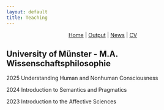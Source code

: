 ```yaml
---
layout: default
title: Teaching
---
```

<div style="text-align: center;">
  <a href="https://carranza-pinedo.github.io">Home</a> | 
  <a href="https://carranza-pinedo.github.io/output">Output</a> | 
  <a href="https://carranza-pinedo.github.io/news">News</a> | 
  <a href="https://carranza-pinedo.github.io/cv">CV</a>
</div>

## University of Münster - M.A. Wissenschaftsphilosophie

2025 Understanding Human and Nonhuman Consciousness

2024 Introduction to Semantics and Pragmatics

2023 Introduction to the Affective Sciences
